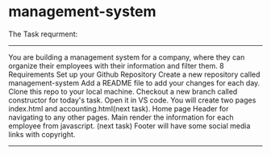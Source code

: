 # management-system

The Task requrment:
*************************************************************************************************************************************
You are building a management system for a company, where they can organize their employees with their information and filter them. 8
    Requirements
      Set up your Github Repository
Create a new repository called management-system
Add a README file to add your changes for each day.
Clone this repo to your local machine.
Checkout a new branch called constructor for today's task.
Open it in VS code.
You will create two pages index.html and accounting.html(next task).
Home page
Header for navigating to any other pages.
Main render the information for each employee from javascript. (next task)
Footer will have some social media links with copyright.

**********************************************************************************************************************
